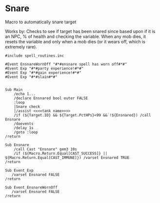 # Snare

Macro to automatically snare target

Works by: Checks to see if target has been snared since based upon if it is an NPC, % of health and checking the variable. When any mob dies, it resets the variable and only when a mob dies (or it wears off, which is extremely rare).

```text
#include spell_routines.inc

#Event EnsnareWornOff "#*#ensnare spell has worn off#*#" 
#Event Exp "#*#party experience!#*#" 
#Event Exp "#*#gain experience!#*#"
#Event Exp "#*#slain#*#"


Sub Main
    /echo 1...
    /declare Ensnared bool outer FALSE
    :loop
    |Snare check
    |/assist <<<<tank name>>>>
    /if (${Target.ID} && ${Target.PctHPs}<99 && !${Ensnared}) /call Ensnare 
    /doevents
    /delay 1s
    /goto :loop
/return

Sub Ensnare
    /call Cast "Ensnare" gem3 10s
    /if (${Macro.Return.Equal[CAST_SUCCESS]} || ${Macro.Return.Equal[CAST_IMMUNE]}) /varset Ensnared TRUE 
/return

Sub Event_Exp 
   /varset Ensnared FALSE 
/return 

Sub Event_EnsnareWornOff 
   /varset Ensnared FALSE 
/return
```

